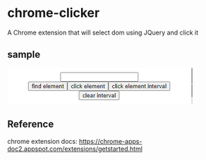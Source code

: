 # chrome-clicker

A Chrome extension that will select dom using JQuery and click it

## sample

![alt text](https://github.com/pascallin/chrome-clicker/blob/master/images/sample.png?raw=true)

## Reference

chrome extension docs: https://chrome-apps-doc2.appspot.com/extensions/getstarted.html

